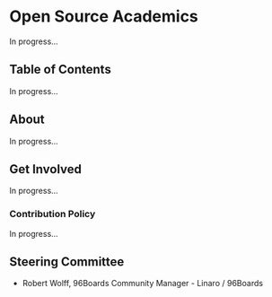 # Open Source Academics   

In progress...

## Table of Contents

In progress...

## About

In progress...

## Get Involved

In progress...

### Contribution Policy

In progress...

## Steering Committee

- Robert Wolff, 96Boards Community Manager - Linaro / 96Boards